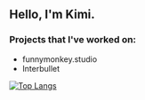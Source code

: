 ## Hello, I'm Kimi.

### Projects that I've worked on:
* funnymonkey.studio
* Interbullet

[![Top Langs](https://github-readme-stats.vercel.app/api/top-langs/?username=KimiJok1&layout=compact&bg_color=45,#ffb41b,#ff00c2&hide_border=true)](https://github.com/anuraghazra/github-readme-stats)

